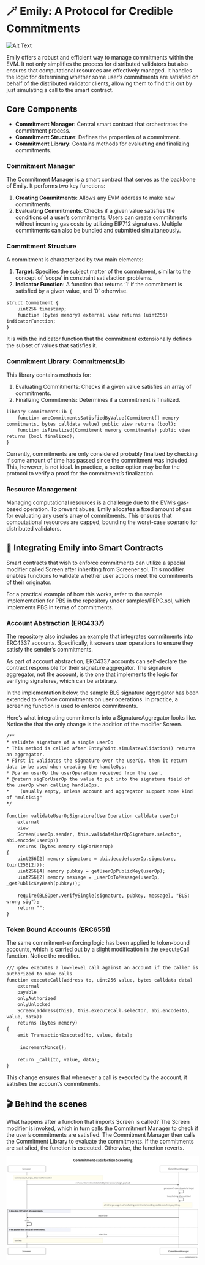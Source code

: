 # :magic_wand: Emily: A Protocol for Credible Commitments

![Alt Text](cover.png)

Emily offers a robust and efficient way to manage commitments within the EVM. It not only simplifies the process for distributed validators but also ensures that computational resources are effectively managed. It handles the logic for determining whether some user’s commitments are satisfied on behalf of the distributed validator clients, allowing them to find this out by just simulating a call to the smart contract.

## Core Components
- **Commitment Manager**: Central smart contract that orchestrates the commitment process.
- **Commitment Structure**: Defines the properties of a commitment.
- **Commitment Library**: Contains methods for evaluating and finalizing commitments.

### Commitment Manager
The Commitment Manager is a smart contract that serves as the backbone of Emily. It performs two key functions:

1. **Creating Commitments**: Allows any EVM address to make new commitments.
2. **Evaluating Commitments**: Checks if a given value satisfies the conditions of a user’s commitments.
Users can create commitments without incurring gas costs by utilizing EIP712 signatures. Multiple commitments can also be bundled and submitted simultaneously.

### Commitment Structure
A commitment is characterized by two main elements:

1. **Target**: Specifies the subject matter of the commitment, similar to the concept of ‘scope’ in constraint satisfaction problems.
2. **Indicator Function**: A function that returns ‘1’ if the commitment is satisfied by a given value, and ‘0’ otherwise.
```solidity
struct Commitment {
    uint256 timestamp;
    function (bytes memory) external view returns (uint256) indicatorFunction;
}
```
It is with the indicator function that the commitment extensionally defines the subset of values that satisfies it.

### Commitment Library: CommitmentsLib
This library contains methods for:

1. Evaluating Commitments: Checks if a given value satisfies an array of commitments.
2. Finalizing Commitments: Determines if a commitment is finalized.
```solidity
library CommitmentsLib {
    function areCommitmentsSatisfiedByValue(Commitment[] memory commitments, bytes calldata value) public view returns (bool);
    function isFinalized(Commitment memory commitments) public view returns (bool finalized);
}
```
Currently, commitments are only considered probably finalized by checking if some amount of time has passed since the commitment was included. This, however, is not ideal. In practice, a better option may be for the protocol to verify a proof for the commitment’s finalization.

### Resource Management
Managing computational resources is a challenge due to the EVM’s gas-based operation. To prevent abuse, Emily allocates a fixed amount of gas for evaluating any user’s array of commitments. This ensures that computational resources are capped, bounding the worst-case scenario for distributed validators.

## :bug: Integrating Emily into Smart Contracts
Smart contracts that wish to enforce commitments can utilize a special modifier called Screen after inheriting from Screener.sol. This modifier enables functions to validate whether user actions meet the commitments of their originator.

For a practical example of how this works, refer to the sample implementation for PBS in the repository under samples/PEPC.sol, which implements PBS in terms of commitments.

### Account Abstraction (ERC4337)
The repository also includes an example that integrates commitments into ERC4337 accounts. Specifically, it screens user operations to ensure they satisfy the sender’s commitments.

As part of account abstraction, ERC4337 accounts can self-declare the contract responsible for their signature aggregator. The signature aggregator, not the account, is the one that implements the logic for verifying signatures, which can be arbitrary.

In the implementation below, the sample BLS signature aggregator has been extended to enforce commitments on user operations. In practice, a screening function is used to enforce commitments.

Here’s what integrating commitments into a SignatureAggregator looks like. Notice the that the only change is the addition of the modifier Screen.

```solidity
/**
* validate signature of a single userOp
* This method is called after EntryPoint.simulateValidation() returns an aggregator.
* First it validates the signature over the userOp. then it return data to be used when creating the handleOps:
* @param userOp the userOperation received from the user.
* @return sigForUserOp the value to put into the signature field of the userOp when calling handleOps.
*    (usually empty, unless account and aggregator support some kind of "multisig"
*/

function validateUserOpSignature(UserOperation calldata userOp)
    external
    view
    Screen(userOp.sender, this.validateUserOpSignature.selector, abi.encode(userOp))
    returns (bytes memory sigForUserOp)
{
    uint256[2] memory signature = abi.decode(userOp.signature, (uint256[2]));
    uint256[4] memory pubkey = getUserOpPublicKey(userOp);
    uint256[2] memory message = _userOpToMessage(userOp, _getPublicKeyHash(pubkey));

    require(BLSOpen.verifySingle(signature, pubkey, message), "BLS: wrong sig");
    return "";
}
```

### Token Bound Accounts (ERC6551)
The same commitment-enforcing logic has been applied to token-bound accounts, which is carried out by a slight modification in the executeCall function. Notice the modifier.

```solidity
/// @dev executes a low-level call against an account if the caller is authorized to make calls
function executeCall(address to, uint256 value, bytes calldata data)
    external
    payable
    onlyAuthorized
    onlyUnlocked
    Screen(address(this), this.executeCall.selector, abi.encode(to, value, data))
    returns (bytes memory)
{
    emit TransactionExecuted(to, value, data);

    _incrementNonce();

    return _call(to, value, data);
}
```
This change ensures that whenever a call is executed by the account, it satisfies the account’s commitments.

## 🎬 Behind the scenes
What happens after a function that imports Screen is called? The Screen modifier is invoked, which in turn calls the Commitment Manager to check if the user’s commitments are satisfied. The Commitment Manager then calls the Commitment Library to evaluate the commitments. If the commitments are satisfied, the function is executed. Otherwise, the function reverts.

![Alt Text](swimlanes.png)